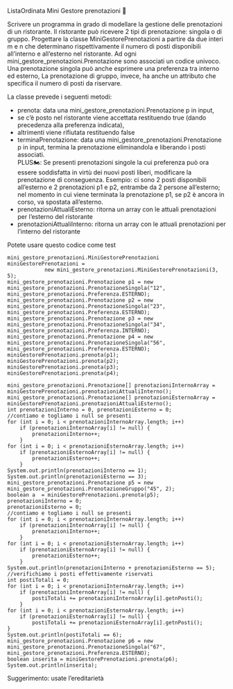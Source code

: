 ListaOrdinata Mini Gestore prenotazioni 🛵

Scrivere un programma in grado di modellare la gestione delle prenotazioni di un ristorante. 
Il ristorante può ricevere 2 tipi di prenotazione: singola o di gruppo.
Progettare la classe MiniGestorePrenotazioni a partire da due interi m e n che determinano rispettivamente 
il numero di posti disponibili all’interno e all’esterno nel ristorante.
Ad ogni mini_gestore_prenotazioni.Prenotazione sono associati un codice univoco. 
Una prenotazione singola può anche esprimere una preferenza tra interno ed esterno, La prenotazione di gruppo, 
invece, ha anche un attributo che specifica il numero di posti da riservare.

La classe prevede i seguenti metodi:

- prenota: data una mini_gestore_prenotazioni.Prenotazione p in input, 
- se c’è posto nel ristorante viene accettata restituendo true (dando precedenza alla preferenza indicata), 
- altrimenti viene rifiutata restituendo false
- terminaPrenotazione: data una mini_gestore_prenotazioni.Prenotazione p in input, termina la prenotazione eliminandola e liberando i posti associati.  
PLUS🏍: Se presenti prenotazioni singole la cui preferenza può ora essere soddisfatta in virtù dei nuovi posti liberi, modificare la prenotazione di conseguenza. 
Esempio: ci sono 2 posti disponibili all’esterno e 2 prenotazioni p1 e p2, entrambe da 2 persone all’esterno; nel momento in cui viene terminata la prenotazione p1, se p2 è ancora in corso, va spostata all’esterno.
- prenotazioniAttualiEsterno: ritorna un array con le attuali prenotazioni per l’esterno del ristorante
- prenotazioniAttualiInterno: ritorna un array con le attuali prenotazioni per l’interno del ristorante
  

Potete usare questo codice come test

```
mini_gestore_prenotazioni.MiniGestorePrenotazioni miniGestorePrenotazioni =
            new mini_gestore_prenotazioni.MiniGestorePrenotazioni(3, 5);
mini_gestore_prenotazioni.Prenotazione p1 = new mini_gestore_prenotazioni.PrenotazioneSingola("12", mini_gestore_prenotazioni.Preferenza.ESTERNO);
mini_gestore_prenotazioni.Prenotazione p2 = new mini_gestore_prenotazioni.PrenotazioneSingola("23", mini_gestore_prenotazioni.Preferenza.ESTERNO);
mini_gestore_prenotazioni.Prenotazione p3 = new mini_gestore_prenotazioni.PrenotazioneSingola("34", mini_gestore_prenotazioni.Preferenza.INTERNO);
mini_gestore_prenotazioni.Prenotazione p4 = new mini_gestore_prenotazioni.PrenotazioneSingola("56", mini_gestore_prenotazioni.Preferenza.ESTERNO);
miniGestorePrenotazioni.prenota(p1);
miniGestorePrenotazioni.prenota(p2);
miniGestorePrenotazioni.prenota(p3);
miniGestorePrenotazioni.prenota(p4);

mini_gestore_prenotazioni.Prenotazione[] prenotazioniInternoArray = miniGestorePrenotazioni.prenotazioniAttualiInterno();
mini_gestore_prenotazioni.Prenotazione[] prenotazioniEsternoArray = miniGestorePrenotazioni.prenotazioniAttualiEsterno();
int prenotazioniInterno = 0, prenotazioniEsterno = 0;
//contiamo e togliamo i null se presenti
for (int i = 0; i < prenotazioniInternoArray.length; i++)
    if (prenotazioniInternoArray[i] != null) {
        prenotazioniInterno++;
    }
for (int i = 0; i < prenotazioniEsternoArray.length; i++)
    if (prenotazioniEsternoArray[i] != null) {
        prenotazioniEsterno++;
    }
System.out.println(prenotazioniInterno == 1);
System.out.println(prenotazioniEsterno == 3);
mini_gestore_prenotazioni.Prenotazione p5 = new mini_gestore_prenotazioni.PrenotazioneGruppo("45", 2);
boolean a  = miniGestorePrenotazioni.prenota(p5);
prenotazioniInterno = 0;
prenotazioniEsterno = 0;
//contiamo e togliamo i null se presenti
for (int i = 0; i < prenotazioniInternoArray.length; i++)
    if (prenotazioniInternoArray[i] != null) {
        prenotazioniInterno++;
    }
for (int i = 0; i < prenotazioniEsternoArray.length; i++)
    if (prenotazioniEsternoArray[i] != null) {
        prenotazioniEsterno++;
    }
System.out.println(prenotazioniInterno + prenotazioniEsterno == 5);
//verifichiamo i posti effettivamente riservati
int postiTotali = 0;
for (int i = 0; i < prenotazioniInternoArray.length; i++)
    if (prenotazioniInternoArray[i] != null) {
        postiTotali += prenotazioniInternoArray[i].getnPosti();
    }
for (int i = 0; i < prenotazioniEsternoArray.length; i++)
    if (prenotazioniEsternoArray[i] != null) {
        postiTotali += prenotazioniEsternoArray[i].getnPosti();
}
System.out.println(postiTotali == 6);
mini_gestore_prenotazioni.Prenotazione p6 = new mini_gestore_prenotazioni.PrenotazioneSingola("67", mini_gestore_prenotazioni.Preferenza.ESTERNO);
boolean inserita = miniGestorePrenotazioni.prenota(p6);
System.out.println(inserita);
```

Suggerimento: usate l’ereditarietà


